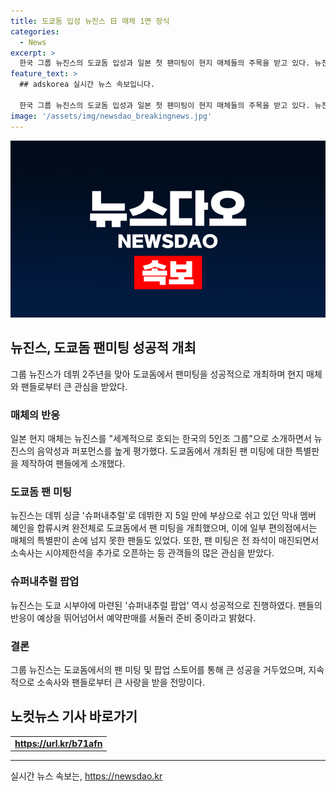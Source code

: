 ```yaml
---
title: 도쿄돔 입성 뉴진스 日 매체 1면 장식
categories:
  - News
excerpt: >
  한국 그룹 뉴진스의 도쿄돔 입성과 일본 첫 팬미팅이 현지 매체들의 주목을 받고 있다. 뉴진스가 세계적으로 인기 있는 그룹으로 소개되며, 팬 미팅 티켓이 매진 상태로 좌석이 추가로 늘어났다고 전해졌다. 또한, 팝업 스토어에서도 많은 관람객이 몰리며, 팬들의 열정에 소속사가 놀란 모습이 담겼다.
feature_text: >
  ## adskorea 실시간 뉴스 속보입니다.

  한국 그룹 뉴진스의 도쿄돔 입성과 일본 첫 팬미팅이 현지 매체들의 주목을 받고 있다. 뉴진스가 세계적으로 인기 있는 그룹으로 소개되며, 팬 미팅 티켓이 매진 상태로 좌석이 추가로 늘어났다고 전해졌다. 또한, 팝업 스토어에서도 많은 관람객이 몰리며, 팬들의 열정에 소속사가 놀란 모습이 담겼다.
image: '/assets/img/newsdao_breakingnews.jpg'
---
```


<p><img src="/assets/img/newsdao_breakingnews.jpg" alt="adskorea 속보" /></p>

<h2 data-ke-size="size26">뉴진스, 도쿄돔 팬미팅 성공적 개최</h2>

<p data-ke-size="size16">그룹 뉴진스가 데뷔 2주년을 맞아 도쿄돔에서 팬미팅을 성공적으로 개최하며 현지 매체와 팬들로부터 큰 관심을 받았다.</p>

<h3><b>매체의 반응</b></h3>

<p data-ke-size="size16">일본 현지 매체는 뉴진스를 "세계적으로 호되는 한국의 5인조 그룹"으로 소개하면서 뉴진스의 음악성과 퍼포먼스를 높게 평가했다. 도쿄돔에서 개최된 팬 미팅에 대한 특별판을 제작하여 팬들에게 소개했다.</p>

<h3><b>도쿄돔 팬 미팅</b></h3>

<p data-ke-size="size16">뉴진스는 데뷔 싱글 '슈퍼내추럴'로 데뷔한 지 5일 만에 부상으로 쉬고 있던 막내 멤버 혜인을 합류시켜 완전체로 도쿄돔에서 팬 미팅을 개최했으며, 이에 일부 편의점에서는 매체의 특별판이 손에 넘지 못한 팬들도 있었다. 또한, 팬 미팅은 전 좌석이 매진되면서 소속사는 시야제한석을 추가로 오픈하는 등 관객들의 많은 관심을 받았다.</p>

<h3><b>슈퍼내추럴 팝업</b></h3>

<p data-ke-size="size16">뉴진스는 도쿄 시부야에 마련된 '슈퍼내추럴 팝업' 역시 성공적으로 진행하였다. 팬들의 반응이 예상을 뛰어넘어서 예약판매를 서둘러 준비 중이라고 밝혔다.</p>

<h3><b>결론</b></h3>

<p data-ke-size="size16">그룹 뉴진스는 도쿄돔에서의 팬 미팅 및 팝업 스토어를 통해 큰 성공을 거두었으며, 지속적으로 소속사와 팬들로부터 큰 사랑을 받을 전망이다.</p>

<h2 data-ke-size="size26">노컷뉴스 기사 바로가기</h2>

<table>
<tbody>
<tr>
<td style="text-align: center; height: 17px;"><b><a href="https://url.kr/b71afn">https://url.kr/b71afn</a></b></td>
</tr>
</tbody>
</table>

<hr>
실시간 뉴스 속보는, <a href="https://newsdao.kr" rel="dofollow">https://newsdao.kr</a>


